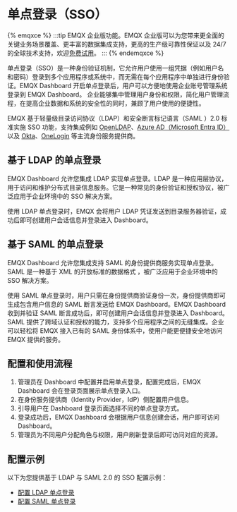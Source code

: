 # 单点登录（SSO）

{% emqxce %}
:::tip
EMQX 企业版功能。EMQX 企业版可以为您带来更全面的关键业务场景覆盖、更丰富的数据集成支持，更高的生产级可靠性保证以及 24/7 的全球技术支持，欢迎[免费试用](https://www.emqx.com/zh/try?product=enterprise)。
:::
{% endemqxce %}

单点登录（SSO）是一种身份验证机制，它允许用户使用一组凭据（例如用户名和密码）登录到多个应用程序或系统中，而无需在每个应用程序中单独进行身份验证。EMQX Dashboard 开启单点登录后，用户可以方便地使用企业账号管理系统登录到 EMQX Dashboard。 企业能够集中管理用户身份和权限，简化用户管理流程，在提高企业数据和系统的安全性的同时，兼顾了用户使用的便捷性。

EMQX 基于轻量级目录访问协议（LDAP）和安全断言标记语言（SAML ）2.0 标准实施 SSO 功能，支持集成例如 [OpenLDAP](https://www.openldap.org/)、[Azure AD（Microsoft Entra ID）](https://azure.microsoft.com/en-in/products/active-directory) 以及 [Okta](https://www.okta.com/)、[OneLogin](https://www.onelogin.com/) 等主流身份服务提供商。

## 基于 LDAP 的单点登录

EMQX Dashboard 允许您集成 LDAP 实现单点登录。LDAP 是一种应用层协议，用于访问和维护分布式目录信息服务。它是一种常见的身份验证和授权协议，被广泛应用于企业环境中的 SSO 解决方案。

使用 LDAP 单点登录时，EMQX 会将用户 LDAP 凭证发送到目录服务器验证，成功后即可创建用户会话信息并登录进入 Dashboard。

## 基于 SAML 的单点登录

EMQX Dashboard 允许您集成支持 SAML 的身份提供商服务实现单点登录。SAML 是一种基于 XML 的开放标准的数据格式 ，被广泛应用于企业环境中的 SSO 解决方案。

使用 SAML 单点登录时，用户只需在身份提供商验证身份一次，身份提供商即可生成包含用户信息的 SAML 断言发送给 EMQX Dashboard。EMQX Dashboard 收到并验证 SAML 断言成功后，即可创建用户会话信息并登录进入 Dashboard。SAML 提供了跨域认证和授权的能力，支持多个应用程序之间的无缝集成。企业可以轻松将 EMQX 接入已有的 SAML 身份体系中，使用户能更便捷安全地访问 EMQX 提供的服务。

## 配置和使用流程

1. 管理员在 Dashboard 中配置并启用单点登录，配置完成后，EMQX Dashboard 会在登录页面展示单点登录入口。
2. 在身份服务提供商（Identity Provider，IdP）侧配置用户信息。
3. 引导用户在 Dashboard 登录页面选择不同的单点登录方式。
4. 登录成功后，EMQX Dashboard 会根据用户信息创建会话，用户即可访问 Dashboard。
5. 管理员为不同用户分配角色与权限，用户刷新登录后即可访问对应的资源。

## 配置示例

以下为您提供基于 LDAP 与 SAML 2.0 的 SSO 配置示例：

- [配置 LDAP 单点登录](./sso-ldap.md)
- [配置 SAML 单点登录](./sso-saml.md)
